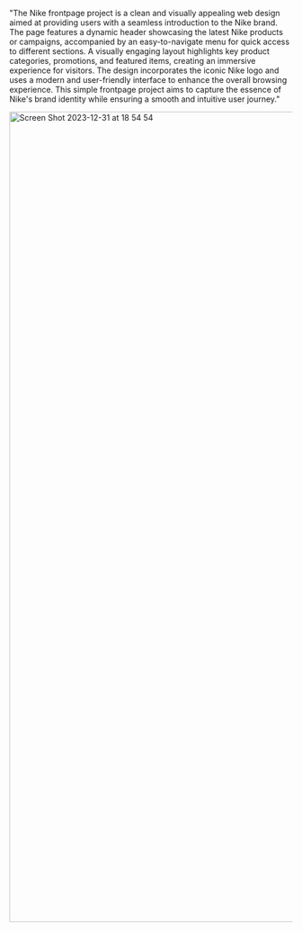 "The Nike frontpage project is a clean and visually appealing web design aimed at providing users with a seamless introduction to the Nike brand. The page features a dynamic header showcasing the latest Nike products or campaigns, accompanied by an easy-to-navigate menu for quick access to different sections. A visually engaging layout highlights key product categories, promotions, and featured items, creating an immersive experience for visitors. The design incorporates the iconic Nike logo and uses a modern and user-friendly interface to enhance the overall browsing experience. This simple frontpage project aims to capture the essence of Nike's brand identity while ensuring a smooth and intuitive user journey."



<img width="1440" alt="Screen Shot 2023-12-31 at 18 54 54" src="https://github.com/aaqil-12/NIKE/assets/108874413/696cef49-32cd-4d50-a59f-387fad275917">

